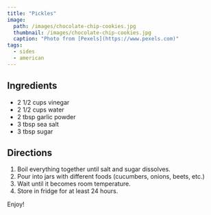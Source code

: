 ```yaml
---
title: "Pickles"
image: 
  path: /images/chocolate-chip-cookies.jpg
  thumbnail: /images/chocolate-chip-cookies.jpg
  caption: "Photo from [Pexels](https://www.pexels.com)"
tags:
  - sides
  - american
---
```


## Ingredients

* 2 1/2 cups vinegar
* 2 1/2 cups water
* 2 tbsp garlic powder
* 3 tbsp sea salt
* 3 tbsp sugar

## Directions

1. Boil everything together until salt and sugar dissolves.
2. Pour into jars with different foods (cucumbers, onions, beets, etc.)
3. Wait until it becomes room temperature.
4. Store in fridge for at least 24 hours.

Enjoy!
